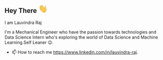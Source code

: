 <h2> Hey There <img src="https://raw.githubusercontent.com/ABSphreak/ABSphreak/master/gifs/Hi.gif" width="30px"></h2>

I am Lauvindra Raj

I'm a Mechanical Engineer who have the passion towards technologies and Data Science Intern who's exploring the world of Data Science and Machine Learning.Self Leaner :wink:.

- 📫 How to reach me https://www.linkedin.com/in/lauvindra-raj.


<!---
lauvin06/lauvin06 is a ✨ special ✨ repository because its `README.md` (this file) appears on your GitHub profile.
You can click the Preview link to take a look at your changes.
--->

